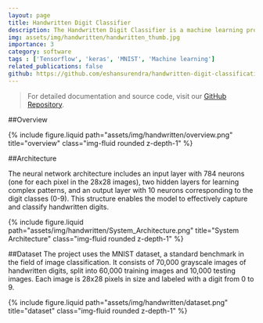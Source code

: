 ```yaml
---
layout: page
title: Handwritten Digit Classifier
description: The Handwritten Digit Classifier is a machine learning project that utilizes TensorFlow to classify handwritten digit images from the MNIST dataset. This project demonstrates the complete workflow of image classification, from data preprocessing to model evaluation and visualization.
img: assets/img/handwritten/handwritten_thumb.jpg
importance: 3
category: software
tags : ['Tensorflow', 'keras', 'MNIST', 'Machine learning']
related_publications: false
github: https://github.com/eshansurendra/handwritten-digit-classification
---
```


> For detailed documentation and source code, visit our [GitHub Repository](https://github.com/eshansurendra/handwritten-digit-classification).

##Overview

<div class="row">
    <div class="col-sm mt-3 mt-md-0">
        {% include figure.liquid path="assets/img/handwritten/overview.png" title="overview" class="img-fluid rounded z-depth-1" %}
    </div>
</div>

##Architecture

The neural network architecture includes an input layer with 784 neurons (one for each pixel in the 28x28 images), two hidden layers for learning complex patterns, and an output layer with 10 neurons corresponding to the digit classes (0-9). This structure enables the model to effectively capture and classify handwritten digits.

<div class="row">
    <div class="col-sm mt-3 mt-md-0">
        {% include figure.liquid path="assets/img/handwritten/System_Architecture.png" title="System Architecture" class="img-fluid rounded z-depth-1" %}
    </div>
</div>

##Dataset
The project uses the MNIST dataset, a standard benchmark in the field of image classification. It consists of 70,000 grayscale images of handwritten digits, split into 60,000 training images and 10,000 testing images. Each image is 28x28 pixels in size and labeled with a digit from 0 to 9.

<div class="row">
    <div class="col-sm mt-3 mt-md-0">
        {% include figure.liquid path="assets/img/handwritten/dataset.png" title="dataset" class="img-fluid rounded z-depth-1" %}
    </div>
</div>
